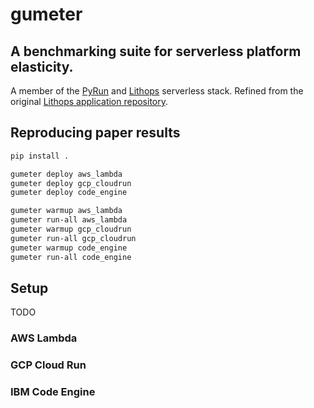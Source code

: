 # gumeter

##  A benchmarking suite for serverless platform elasticity.

A member of the [PyRun](https://pyrun.cloud/) and [Lithops](https://lithops-cloud.github.io/) serverless stack. Refined from the original [Lithops application repository](https://github.com/lithops-cloud/applications).

## Reproducing paper results

```bash
pip install .

gumeter deploy aws_lambda
gumeter deploy gcp_cloudrun
gumeter deploy code_engine

gumeter warmup aws_lambda
gumeter run-all aws_lambda
gumeter warmup gcp_cloudrun
gumeter run-all gcp_cloudrun
gumeter warmup code_engine
gumeter run-all code_engine
```

## Setup

TODO

### AWS Lambda

### GCP Cloud Run

### IBM Code Engine
